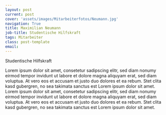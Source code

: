 ```yaml
---
layout: post
current: post
cover: 'assets/images/Mitarbeiterfotos/Neumann.jpg'
navigation: True
title: Maximilian Neumann
job-title: Studentische Hilfskraft
tags: Mitarbeiter
class: post-template
email: 
---
```

  
Studentische Hilfskraft


Lorem ipsum dolor sit amet, consetetur sadipscing elitr, sed diam nonumy eirmod tempor invidunt ut labore et dolore magna aliquyam erat, sed diam voluptua. At vero eos et accusam et justo duo dolores et ea rebum. Stet clita kasd gubergren, no sea takimata sanctus est Lorem ipsum dolor sit amet. Lorem ipsum dolor sit amet, consetetur sadipscing elitr, sed diam nonumy eirmod tempor invidunt ut labore et dolore magna aliquyam erat, sed diam voluptua. At vero eos et accusam et justo duo dolores et ea rebum. Stet clita kasd gubergren, no sea takimata sanctus est Lorem ipsum dolor sit amet.

